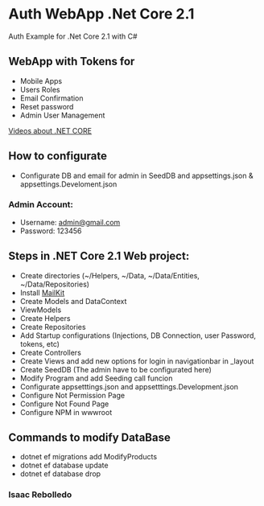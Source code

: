 # Auth WebApp .Net Core 2.1
Auth Example for .Net Core 2.1 with C#

## WebApp with Tokens for
* Mobile Apps
* Users Roles
* Email Confirmation
* Reset password
* Admin User Management

[Videos about .NET CORE](https://www.youtube.com/playlist?list=PLuEZQoW9bRnSCZHlieeTk8Xji7JmaTCaq)


## How to configurate
* Configurate DB and email for admin in SeedDB and appsettings.json & appsettings.Develoment.json

### Admin Account:
* Username: admin@gmail.com
* Password: 123456

## Steps in .NET Core 2.1 Web project:
* Create directories (~/Helpers, ~/Data, ~/Data/Entities, ~/Data/Repositories)
* Install [MailKit](https://www.nuget.org/packages/MailKit/)
* Create Models and DataContext
* ViewModels
* Create Helpers
* Create Repositories
* Add Startup configurations (Injections, DB Connection, user Password, tokens, etc)
* Create Controllers
* Create Views and add new options for login in navigationbar in _layout
* Create SeedDB (The admin have to be configurated here)
* Modify Program and add Seeding call funcion
* Configurate appsetttings.json and appsetttings.Development.json
* Configure Not Permission Page
* Configure Not Found Page
* Configure NPM in wwwroot

## Commands to modify DataBase
* dotnet ef migrations add ModifyProducts
* dotnet ef database update
* dotnet ef database drop

### Isaac Rebolledo
